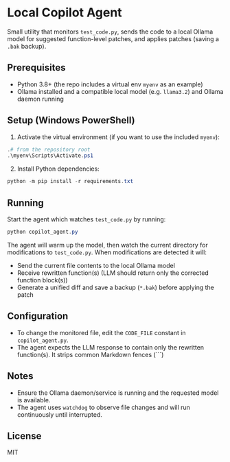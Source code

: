 # Local Copilot Agent

Small utility that monitors `test_code.py`, sends the code to a local Ollama model for suggested function-level patches, and applies patches (saving a `.bak` backup).

## Prerequisites

- Python 3.8+ (the repo includes a virtual env `myenv` as an example)
- Ollama installed and a compatible local model (e.g. `llama3.2`) and Ollama daemon running

## Setup (Windows PowerShell)

1. Activate the virtual environment (if you want to use the included `myenv`):

```powershell
.# from the repository root
.\myenv\Scripts\Activate.ps1
```

2. Install Python dependencies:

```powershell
python -m pip install -r requirements.txt
```

## Running

Start the agent which watches `test_code.py` by running:

```powershell
python copilot_agent.py
```

The agent will warm up the model, then watch the current directory for modifications to `test_code.py`. When modifications are detected it will:

- Send the current file contents to the local Ollama model
- Receive rewritten function(s) (LLM should return only the corrected function block(s))
- Generate a unified diff and save a backup (`*.bak`) before applying the patch

## Configuration

- To change the monitored file, edit the `CODE_FILE` constant in `copilot_agent.py`.
- The agent expects the LLM response to contain only the rewritten function(s). It strips common Markdown fences (```)

## Notes

- Ensure the Ollama daemon/service is running and the requested model is available.
- The agent uses `watchdog` to observe file changes and will run continuously until interrupted.

## License

MIT

